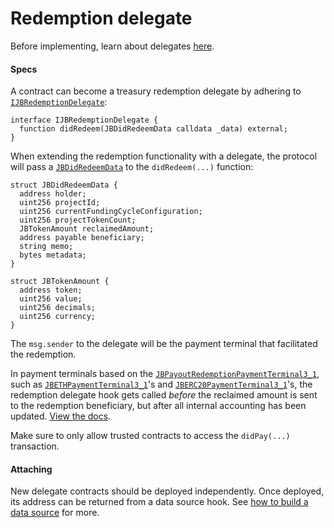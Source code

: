 # Redemption delegate

Before implementing, learn about delegates [here](/dev/learn/glossary/delegate.md).

#### Specs

A contract can become a treasury redemption delegate by adhering to [`IJBRedemptionDelegate`](/dev/api/interfaces/ijbredemptiondelegate.md):

```
interface IJBRedemptionDelegate {
  function didRedeem(JBDidRedeemData calldata _data) external;
}
```

When extending the redemption functionality with a delegate, the protocol will pass a [`JBDidRedeemData`](/dev/api/data-structures/jbdidredeemdata.md) to the `didRedeem(...)` function:

```
struct JBDidRedeemData {
  address holder;
  uint256 projectId;
  uint256 currentFundingCycleConfiguration;
  uint256 projectTokenCount;
  JBTokenAmount reclaimedAmount;
  address payable beneficiary;
  string memo;
  bytes metadata;
}
```

```
struct JBTokenAmount {
  address token;
  uint256 value;
  uint256 decimals;
  uint256 currency;
}
```

The `msg.sender` to the delegate will be the payment terminal that facilitated the redemption.

In payment terminals based on the [`JBPayoutRedemptionPaymentTerminal3_1`](/dev/api/contracts/or-payment-terminals/or-abstract/jbpayoutredemptionpaymentterminal3_1), such as [`JBETHPaymentTerminal3_1`](/dev/api/contracts/or-payment-terminals/jbethpaymentterminal3_1/)'s and [`JBERC20PaymentTerminal3_1`](/dev/api/contracts/or-payment-terminals/jberc20paymentterminal3_1/)'s, the redemption delegate hook gets called *before* the reclaimed amount is sent to the redemption beneficiary, but after all internal accounting has been updated.  [View the docs](/dev/api/contracts/or-payment-terminals/or-abstract/jbpayoutredemptionpaymentterminal3_1/#redeemtokensof).

Make sure to only allow trusted contracts to access the `didPay(...)` transaction.

#### Attaching

New delegate contracts should be deployed independently. Once deployed, its address can be returned from a data source hook. See [how to build a data source](/dev/build/treasury-extensions/data-source.md) for more.
